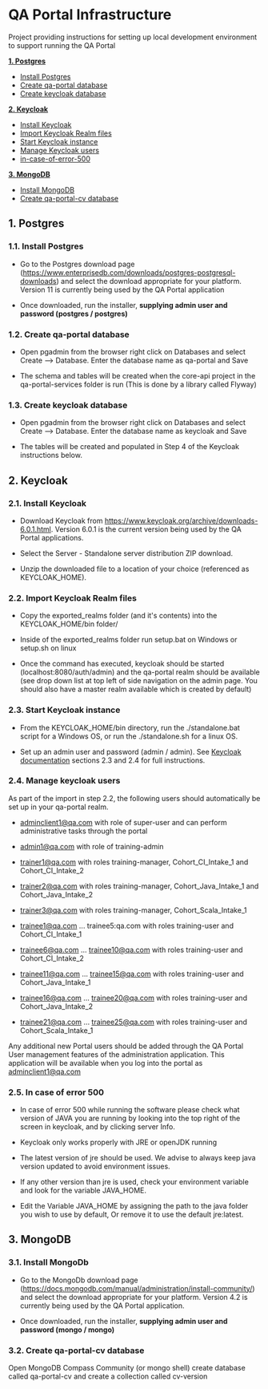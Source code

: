 # QA Portal Infrastructure


Project providing instructions for setting up local development environment to support running the QA Portal

**[1. Postgres](#postgres)**
- [Install Postgres](#install-postgres)
- [Create qa-portal database](#create-qa-portal-database)
- [Create keycloak database](#create-keycloak-database)

**[2. Keycloak](#keycloak)**
- [Install Keycloak](#install-keycloak)
- [Import Keycloak Realm files](#import-keycloak-realm-files)
- [Start Keycloak instance](#start-keycloak-instance)
- [Manage Keycloak users](#manage-keycloak-users)
- [in-case-of-error-500](#in-case-of-error-500)


**[3. MongoDB](#mongodb)**
- [Install MongoDB](#install-mongodb)
- [Create qa-portal-cv database](#create-qa-portal-cv-database)

<a name="postgres"></a>
## 1. Postgres

<a name="install-postgres"></a>
### 1.1. Install Postgres

   - Go to the Postgres download page (https://www.enterprisedb.com/downloads/postgres-postgresql-downloads) and select the download 
appropriate for your platform. Version 11 is currently being used by the QA Portal application

   - Once downloaded, run the installer, **supplying admin user and password (postgres / postgres)**

<a name="create-qa-portal-database"></a>
### 1.2. Create qa-portal database

   - Open pgadmin from the browser right click on Databases and select Create --> Database. Enter the database name as qa-portal and Save

   - The schema and tables will be created when the core-api project in the qa-portal-services folder is run (This is done by a library called Flyway)

<a name="create-keycloak-database"></a>
### 1.3. Create keycloak database

   - Open pgadmin from the browser right click on Databases and select Create --> Database. Enter the database name as keycloak and Save

   - The tables will be created and populated in Step 4 of the Keycloak instructions below.


<a name="keycloak"></a>
## 2. Keycloak

<a name="install-keycloak"></a>
### 2.1. Install Keycloak

   - Download Keycloak from https://www.keycloak.org/archive/downloads-6.0.1.html. Version 6.0.1 is the current version being used by the QA Portal applications.<br>

   - Select the Server - Standalone server distribution ZIP download.<br>

   - Unzip the downloaded file to a location of your choice (referenced as KEYCLOAK_HOME).<br>


<a name="import-keycloak-realm-files"></a>
### 2.2. Import Keycloak Realm files

   - Copy the exported_realms folder (and it's contents) into the KEYCLOAK_HOME/bin folder/<br>

   - Inside of the exported_realms folder run setup.bat on Windows or setup.sh on linux<br>

   - Once the command has executed, keycloak should be started (localhost:8080/auth/admin) and the qa-portal realm should be available (see drop down list at top left of side navigation on the 
admin page. You should also have a master realm available which is created by default)

<a name="start-keycloak-instance"></a>
### 2.3. Start Keycloak instance

   - From the KEYCLOAK_HOME/bin directory, run the ./standalone.bat script for a Windows OS, or run the ./standalone.sh for a linux OS. <br>

   - Set up an admin user and password (admin / admin). See [Keycloak documentation](https://www.keycloak.org/docs/latest/getting_started/index.html) 
sections 2.3 and 2.4 for full instructions.<br> 

<a name="manage-keycloak-users"></a>
### 2.4. Manage keycloak users

As part of the import in step 2.2, the following users should automatically be set up in your qa-portal realm.

   - adminclient1@qa.com with role of super-user and can perform administrative tasks through the portal
   
   - admin1@qa.com with role of training-admin
   
   - trainer1@qa.com  with roles training-manager, Cohort_CI_Intake_1 and Cohort_CI_Intake_2
   
   - trainer2@qa.com  with roles training-manager, Cohort_Java_Intake_1 and Cohort_Java_Intake_2
   
   - trainer3@qa.com  with roles training-manager, Cohort_Scala_Intake_1
   
   - trainee1@qa.com ... trainee5:qa.com with roles training-user and Cohort_CI_Intake_1
   
   - trainee6@qa.com ... trainee10@qa.com with roles training-user and Cohort_CI_Intake_2
   
   - trainee11@qa.com ... trainee15@qa.com with roles training-user and Cohort_Java_Intake_1
   
   - trainee16@qa.com ... trainee20@qa.com with roles training-user and Cohort_Java_Intake_2
   
   - trainee21@qa.com ... trainee25@qa.com with roles training-user and Cohort_Scala_Intake_1

Any additional new Portal users should be added through the QA Portal User management features of the administration application. This application will be available when you log into the portal as adminclient1@qa.com

<a name="in-case-of-error-500"></a>
### 2.5. In case of error 500

- In case of error 500 while running the software please check what version of JAVA you are running by looking into the top right of the screen in keycloak, and by clicking server Info.
	
- Keycloak only works properly with JRE or openJDK running
	
- The latest version of jre should be used. We advise to always keep java version updated to avoid environment issues.
	
- If any other version than jre is used, check your environment variable and look for the variable JAVA_HOME.
	
- Edit the Variable JAVA_HOME by assigning the path to the java folder you wish to use by default, Or remove it to use the default jre:latest.

<a name="mongodb"></a>
## 3. MongoDB

<a name="install-mongodb"></a>
### 3.1. Install MongoDb

   - Go to the MongoDb download page (https://docs.mongodb.com/manual/administration/install-community/) and select the download 
appropriate for your platform. Version 4.2 is currently being used by the QA Portal application.

   - Once downloaded, run the installer, **supplying admin user and password (mongo / mongo)**

<a name="create-qa-portal-cv-database"></a>
### 3.2. Create qa-portal-cv database

Open MongoDB Compass Community (or mongo shell) create database called qa-portal-cv and create a collection called cv-version
